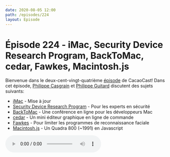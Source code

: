 ```yaml
---
date: 2020-08-05 12:00
path: /episodes/224
layout: Episode
---
```

# Épisode 224 - iMac, Security Device Research Program, BackToMac, cedar, Fawkes, Macintosh.js
<p>Bienvenue dans le deux-cent-vingt-quatri&egrave;me&nbsp;<a href="https://cacaocast.com/media/cacaocast_224.mp3" title="CacaoCast Episode 224">épisode</a> de CacaoCast! Dans cet épisode, <a href="http://www.twitter.com/philippec" title="Philippe Casgrain sur Twitter">Philippe Casgrain</a> et <a href="http://www.twitter.com/cacaocast" title="Philippe Guitard sur Twitter">Philippe Guitard</a> discutent des sujets suivants:</p>
<ul>
<li><a href="https://www.apple.com/newsroom/2020/08/27-inch-imac-gets-a-major-update/" title="iMac">iMac</a> - Mise à jour</li>
<li><a href="https://developer.apple.com/programs/security-research-device/" title="Security Device Research Program">Security Device Research Program</a> - Pour les experts en sécurité</li>
<li><a href="https://backtomac.org" title="BackToMac">BackToMac</a> - Une conférence en ligne pour les développeurs Mac</li>
<li><a href="https://github.com/danielctull-apps/cedar" title="cedar">cedar</a> - Un mini éditeur graphique en ligne de commande</li>
<li><a href="http://sandlab.cs.uchicago.edu/fawkes/#code" title="Fawkes">Fawkes</a> - Pour limiter les programmes de reconnaissance faciale</li>
<li><a href="https://github.com/felixrieseberg/macintosh.js" title="Macintosh.js">Macintosh.js</a> - Un Quadra 800 (~1991) en Javascript</li>
</ul>
<p><audio controls><source src="https://cacaocast.com/media/cacaocast_224.mp3" type="audio/mpeg"><source src="https://cacaocast.com/media/cacaocast_224.mp3" type="audio/mp4">Votre navigateur ne supporte pas l'élément audio / Your browser does not support the audio element.</audio></p>
